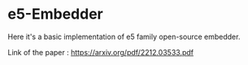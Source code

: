 # e5-Embedder 

Here it's a basic implementation of e5 family open-source embedder.

Link of the paper : https://arxiv.org/pdf/2212.03533.pdf

